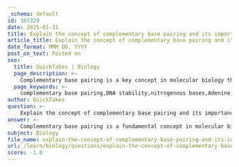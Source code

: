 ```yaml
---
_schema: default
id: 167329
date: 2025-01-31
title: Explain the concept of complementary base pairing and its importance in DNA stability.
article_title: Explain the concept of complementary base pairing and its importance in DNA stability.
date_format: MMM DD, YYYY
post_on_text: Posted on
seo:
  title: QuickTakes | Biology
  page_description: >-
    Complementary base pairing is a key concept in molecular biology that ensures the stability and integrity of DNA and RNA by dictating the specific pairing of nitrogenous bases, crucial for accurate replication, transcription, and the overall functionality of genetic material.
  page_keywords: >-
    complementary base pairing,DNA stability,nitrogenous bases,Adenine,Thymine,Cytosine,Guanine,hydrogen bonds,transcription,translation,Chargaff's rules,genetic information
author: QuickTakes
question: >-
    Explain the concept of complementary base pairing and its importance in DNA stability.
answer: >-
    Complementary base pairing is a fundamental concept in molecular biology that refers to the specific pairing of nitrogenous bases in nucleic acids, particularly DNA and RNA. This pairing is governed by strict rules that dictate which bases can bond with one another, ensuring the stability and integrity of the genetic information.\n\n### Base Pairing Rules\nIn DNA:\n- Adenine (A) pairs with Thymine (T) through two hydrogen bonds.\n- Cytosine (C) pairs with Guanine (G) through three hydrogen bonds.\n\nIn RNA:\n- Adenine (A) pairs with Uracil (U) instead of thymine.\n\n### Importance of Complementary Base Pairing\n1. **Stability of DNA Structure**: The hydrogen bonds formed between complementary bases contribute significantly to the stability of the DNA double helix. The stronger interaction between G and C (three hydrogen bonds) compared to A and T (two hydrogen bonds) means that regions of DNA with higher GC content are generally more stable.\n\n2. **Accurate Replication**: During DNA replication, the complementary base pairing allows for the accurate copying of genetic information. Each strand serves as a template for the synthesis of a new complementary strand, ensuring that the genetic code is preserved and passed on to daughter cells.\n\n3. **Transcription and Translation**: In the process of transcription, the DNA sequence is transcribed into RNA, where complementary base pairing ensures that the correct RNA sequence is synthesized. This RNA then serves as a template for translation, where proteins are synthesized based on the sequence of nucleotides.\n\n4. **Chargaff’s Rules**: The observation that the percentage of adenine equals thymine and the percentage of cytosine equals guanine in DNA (Chargaff’s rules) is a direct consequence of complementary base pairing. This balance is crucial for maintaining the structural integrity of the DNA molecule.\n\n5. **Predicting Sequences**: Knowing the sequence of one strand of DNA allows for the prediction of the complementary strand. This is essential for various applications in genetics, such as DNA sequencing and genetic engineering.\n\nIn summary, complementary base pairing is vital for the stability, replication, and function of DNA and RNA. It ensures that genetic information is accurately maintained and transmitted, which is fundamental to all biological processes.
subject: Biology
file_name: explain-the-concept-of-complementary-base-pairing-and-its-importance-in-dna-stability.md
url: /learn/biology/questions/explain-the-concept-of-complementary-base-pairing-and-its-importance-in-dna-stability
score: -1.0
---
```


&nbsp;